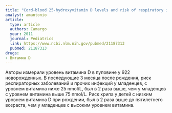 ```yaml
---
title: "Cord-blood 25-hydroxyvitamin D levels and risk of respiratory infection, wheezing, and asthma"
analyst: amantonio
article:
  type: article
  authors: Camargo
  year: 2011
  journal: Pediatrics
  link: https://www.ncbi.nlm.nih.gov/pubmed/21187313
  pubmed: 21187313
drugs:
- Витамин D
---
```


Авторы измерили уровень витамина D в пуповине у 922 новорожденных.
В последующие 3 месяца после рождения, риск респираторных заболеваний и прочих инфекций у младенцев, с уровнем витамина ниже 25 nmol/L, был в 2 раза выше, чем у младенцев с уровнем витамина выше 75 nmol/L. Риск хрипа у детей с низким уровнем витамина D при рождении, был в 2 раза выше до пятилетнего возраста, чем у младенцев с высоким уровнем витамина.
